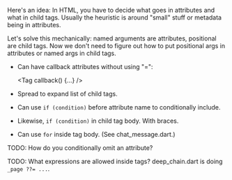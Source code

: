 Here's an idea: In HTML, you have to decide what goes in attributes and what in
child tags. Usually the heuristic is around "small" stuff or metadata being in
attributes.

Let's solve this mechanically: named arguments are attributes, positional are
child tags. Now we don't need to figure out how to put positional args in
attributes or named args in child tags.

* Can have callback attributes without using "=":

    <Tag callback() {...} />

* Spread to expand list of child tags.

* Can use `if (condition)` before attribute name to conditionally include.

* Likewise, `if (condition)` in child tag body. With braces.

* Can use `for` inside tag body. (See chat_message.dart.)

TODO: How do you conditionally omit an attribute?

TODO: What expressions are allowed inside tags? deep_chain.dart is doing
`_page ??= ...`.
